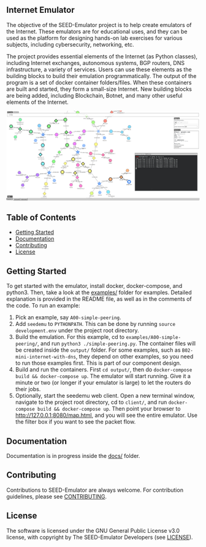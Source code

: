 Internet Emulator
---

The objective of the SEED-Emulator project is to help create emulators of 
the Internet. These emulators are for educational uses, and they can be
used as the platform for designing hands-on lab exercises for various subjects,
including cybersecurity, networking, etc.

The project provides essential elements of the Internet (as Python classes), including 
Internet exchanges, autonomous systems, BGP routers, DNS infrastructure, 
a variety of services. Users can use these elements as the building blocks
to build their emulation programmatically. The output of the program 
is a set of docker container folders/files. When these containers are built and 
started, they form a small-size Internet. New building blocks are being added,
including Blockchain, Botnet, and many other useful elements of the Internet. 

![The Web UI](docs/assets/web-ui.png)

## Table of Contents

-  [Getting Started](#getting-started)
-  [Documentation](#documentation)
-  [Contributing](#contributing)
-  [License](#license)


## Getting Started

To get started with the emulator, install docker, docker-compose, and python3. Then, take a look at the [examples/](./examples/) folder for examples. Detailed explanation is provided in the README file, as well as in the comments of the code. To run an example:

1. Pick an example, say `A00-simple-peering`. 
2. Add `seedemu` to `PYTHONPATH`. This can be done by running `source development.env` under the project root directory.
3. Build the emulation. For this example, cd to `examples/A00-simple-peering/`, and run `python3 ./simple-peering.py`. The container files will be created inside the `output/` folder. For some examples, such as `B02-mini-internet-with-dns`, they depend on other examples, so you need to run those examples first. This is part of our component design.
4. Build and run the containers. First `cd output/`, then do `docker-compose build && docker-compose up`. The emulator will start running. Give it a minute or two (or longer if your emulator is large) to let the routers do their jobs.
5. Optionally, start the seedemu web client. Open a new terminal window, navigate to the project root directory, cd to `client/`, and run `docker-compose build && docker-compose up`. Then point your browser to http://127.0.0.1:8080/map.html, and you will see the entire emulator. Use the filter box if you want to see the packet flow.

## Documentation

Documentation is in progress inside the [docs/](./docs/) folder.

## Contributing

Contributions to SEED-Emulator are always welcome. For contribution guidelines, please see [CONTRIBUTING](./CONTRIBUTING.md).

## License

The software is licensed under the GNU General Public License v3.0 license, with copyright by The SEED-Emulator Developers (see [LICENSE](./LICENSE.txt)).
